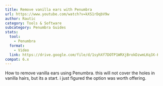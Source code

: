 ```yaml
---
title: Remove vanilla ears with Penumbra
url: https://www.youtube.com/watch?v=kXS1rDqbV9w
author: Rautic
category: Tools & Software
subcategory: Penumbra Guides
stats:
  tool:
    - Penumbra
  format:
    - Video
  link: https://drive.google.com/file/d/1syhXf7DOTP1WRXjBrokDzwmLKq3X-He8/view?usp=sharing
compat: 6.x
---
```

How to remove vanilla ears using Penumbra. this will not cover the holes in vanilla hairs, but its a start. i just figured the option was worth offering.